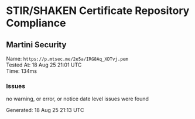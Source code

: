 # STIR/SHAKEN Certificate Repository Compliance

## Martini Security

Name: `https://p.mtsec.me/2e5a/IRG8Aq_XDTvj.pem`\
Tested At: 18 Aug 25 21:01 UTC\
Time: 134ms

### Issues

no warning, or error, or notice date level issues were found

Generated: 18 Aug 25 21:13 UTC